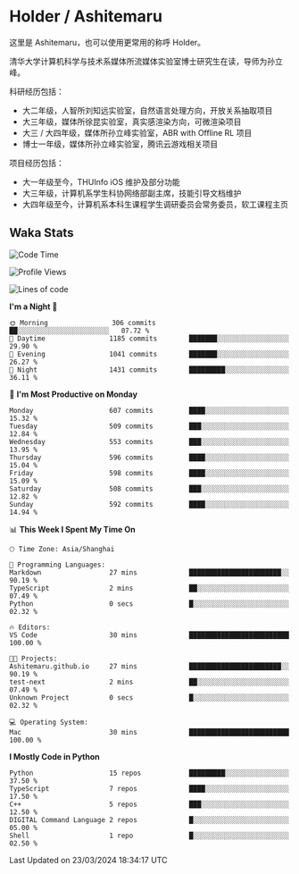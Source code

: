 # Holder / Ashitemaru

这里是 Ashitemaru，也可以使用更常用的称呼 Holder。

清华大学计算机科学与技术系媒体所流媒体实验室博士研究生在读，导师为孙立峰。

科研经历包括：

- 大二年级，人智所刘知远实验室，自然语言处理方向，开放关系抽取项目
- 大三年级，媒体所徐昆实验室，真实感渲染方向，可微渲染项目
- 大三 / 大四年级，媒体所孙立峰实验室，ABR with Offline RL 项目
- 博士一年级，媒体所孙立峰实验室，腾讯云游戏相关项目

项目经历包括：

- 大一年级至今，THUInfo iOS 维护及部分功能
- 大三年级，计算机系学生科协网络部副主席，技能引导文档维护
- 大四年级至今，计算机系本科生课程学生调研委员会常务委员，软工课程主页

## Waka Stats

<!--START_SECTION:waka-->
![Code Time](http://img.shields.io/badge/Code%20Time-1%2C038%20hrs%209%20mins-blue)

![Profile Views](http://img.shields.io/badge/Profile%20Views-7-blue)

![Lines of code](https://img.shields.io/badge/From%20Hello%20World%20I%27ve%20Written-2.9%20million%20lines%20of%20code-blue)

**I'm a Night 🦉** 

```text
🌞 Morning                306 commits         ██░░░░░░░░░░░░░░░░░░░░░░░   07.72 % 
🌆 Daytime                1185 commits        ███████░░░░░░░░░░░░░░░░░░   29.90 % 
🌃 Evening                1041 commits        ███████░░░░░░░░░░░░░░░░░░   26.27 % 
🌙 Night                  1431 commits        █████████░░░░░░░░░░░░░░░░   36.11 % 
```
📅 **I'm Most Productive on Monday** 

```text
Monday                   607 commits         ████░░░░░░░░░░░░░░░░░░░░░   15.32 % 
Tuesday                  509 commits         ███░░░░░░░░░░░░░░░░░░░░░░   12.84 % 
Wednesday                553 commits         ███░░░░░░░░░░░░░░░░░░░░░░   13.95 % 
Thursday                 596 commits         ████░░░░░░░░░░░░░░░░░░░░░   15.04 % 
Friday                   598 commits         ████░░░░░░░░░░░░░░░░░░░░░   15.09 % 
Saturday                 508 commits         ███░░░░░░░░░░░░░░░░░░░░░░   12.82 % 
Sunday                   592 commits         ████░░░░░░░░░░░░░░░░░░░░░   14.94 % 
```


📊 **This Week I Spent My Time On** 

```text
🕑︎ Time Zone: Asia/Shanghai

💬 Programming Languages: 
Markdown                 27 mins             ███████████████████████░░   90.19 % 
TypeScript               2 mins              ██░░░░░░░░░░░░░░░░░░░░░░░   07.49 % 
Python                   0 secs              █░░░░░░░░░░░░░░░░░░░░░░░░   02.32 % 

🔥 Editors: 
VS Code                  30 mins             █████████████████████████   100.00 % 

🐱‍💻 Projects: 
Ashitemaru.github.io     27 mins             ███████████████████████░░   90.19 % 
test-next                2 mins              ██░░░░░░░░░░░░░░░░░░░░░░░   07.49 % 
Unknown Project          0 secs              █░░░░░░░░░░░░░░░░░░░░░░░░   02.32 % 

💻 Operating System: 
Mac                      30 mins             █████████████████████████   100.00 % 
```

**I Mostly Code in Python** 

```text
Python                   15 repos            █████████░░░░░░░░░░░░░░░░   37.50 % 
TypeScript               7 repos             ████░░░░░░░░░░░░░░░░░░░░░   17.50 % 
C++                      5 repos             ███░░░░░░░░░░░░░░░░░░░░░░   12.50 % 
DIGITAL Command Language 2 repos             █░░░░░░░░░░░░░░░░░░░░░░░░   05.00 % 
Shell                    1 repo              █░░░░░░░░░░░░░░░░░░░░░░░░   02.50 % 
```




 Last Updated on 23/03/2024 18:34:17 UTC
<!--END_SECTION:waka-->

<!--
**Ashitemaru/Ashitemaru** is a ✨ _special_ ✨ repository because its `README.md` (this file) appears on your GitHub profile.

Here are some ideas to get you started:

- 🔭 I’m currently working on ...
- 🌱 I’m currently learning ...
- 👯 I’m looking to collaborate on ...
- 🤔 I’m looking for help with ...
- 💬 Ask me about ...
- 📫 How to reach me: ...
- 😄 Pronouns: ...
- ⚡ Fun fact: ...
-->
